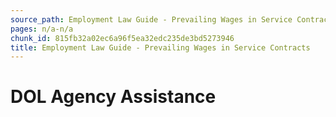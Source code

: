 ```yaml
---
source_path: Employment Law Guide - Prevailing Wages in Service Contracts.md
pages: n/a-n/a
chunk_id: 815fb32a02ec6a96f5ea32edc235de3bd5273946
title: Employment Law Guide - Prevailing Wages in Service Contracts
---
```

# DOL Agency Assistance
